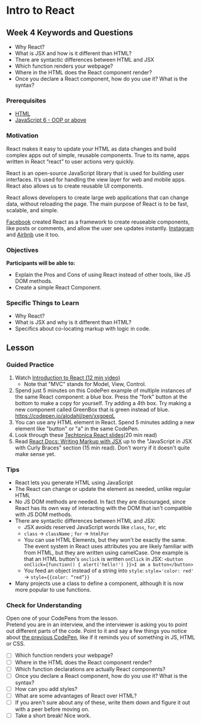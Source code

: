 # Intro to React

## Week 4 Keywords and Questions

- Why React?
- What is JSX and how is it different than HTML?
- There are syntactic differences between HTML and JSX
- Which function renders your webpage?
- Where in the HTML does the React component render?
- Once you declare a React component, how do you use it? What is the syntax?

### Prerequisites

- [HTML](../web/html.md)
- [JavaScript 6 - OOP or above](../javascript/javascript-7-oop.md)

### Motivation

React makes it easy to update your HTML as data changes and build complex apps out of simple, reusable components. True to its name, apps written in React “react” to user actions very quickly.

React is an open-source JavaScript library that is used for building user interfaces. It’s used for handling the view layer for web and mobile apps. React also allows us to create reusable UI components.

React allows developers to create large web applications that can change data, without reloading the page. The main purpose of React is to be fast, scalable, and simple.

[Facebook](https://www.facebook.com) created React as a framework to create reuseable components, like posts or comments, and allow the user see updates instantly. [Instagram](https://www.instagram.com/) and [Airbnb](https://www.airbnb.com/) use it too.

### Objectives

**Participants will be able to:**

- Explain the Pros and Cons of using React instead of other tools, like JS DOM methods.
- Create a simple React Component.

### Specific Things to Learn

- Why React?
- What is JSX and why is it different than HTML?
- Specifics about co-locating markup with logic in code.

## Lesson

### Guided Practice

1. Watch [Introduction to React (12 min video)](https://youtu.be/ycstRj2i66k)
   - Note that "MVC" stands for Model, View, Control.
1. Spend just 5 minutes on this CodePen example of multiple instances of the same React component: a blue box. Press the "fork" button at the bottom to make a copy for yourself. Try adding a 4th box. Try making a new component called GreenBox that is green instead of blue. https://codepen.io/alodahl/pen/xxgoeqL
1. You can use any HTML element in React. Spend 5 minutes adding a new element like "button" or "a" in the same CodePen.
1. Look through these [Techtonica React slides](https://docs.google.com/presentation/d/1GOalyRi9UFy5er2Qul0jI70m24dP1ZgyVMHmyIc3GIo/edit#slide=id.p)(20 min read)
1. Read [React Docs: Writing Markup with JSX](https://react.dev/learn/writing-markup-with-jsx) up to the "JavaScript in JSX with Curly Braces" section (15 min read). Don't worry if it doesn't quite make sense yet.

### Tips

- React lets you generate HTML using JavaScript
- The React can change or update the element as needed, unlike regular HTML
- No JS DOM methods are needed. In fact they are discouraged, since React has its own way of interacting with the DOM that isn't compatible with JS DOM methods.
- There are syntactic differences between HTML and JSX:
  - JSX avoids reserved JavaScript words like `class`, `for`, etc
  - `class` -> `className` ; `for` -> `htmlFor`
  - You can use HTML Elements, but they won't be exactly the same. The event system in React uses attributes you are likely familiar with from HTML, but they are written using camelCase. One example is that an HTML button's `onclick` is written `onClick` in JSX: `<button onClick={function() { alert('hello!') }}>I am a button</button>`
  - You feed an object instead of a string into `style`: `style='color: red'` -> `style={{color: “red”}}`
- Many projects use a class to define a component, although it is now more popular to use functions.

### Check for Understanding

Open one of your CodePens from the lesson.  
Pretend you are in an interview, and the interviewer is asking you to point out different parts of the code. Point to it and say a few things you notice about [the previous CodePen](https://codepen.io/alodahl/pen/xxgoeqL), like if it reminds you of something in JS, HTML or CSS.

- [ ] Which function renders your webpage?
- [ ] Where in the HTML does the React component render?
- [ ] Which function declarations are actually React components?
- [ ] Once you declare a React component, how do you use it? What is the syntax?
- [ ] How can you add styles?
- [ ] What are some advantages of React over HTML?
- [ ] If you aren't sure about any of these, write them down and figure it out with a peer before moving on.
- [ ] Take a short break! Nice work.
